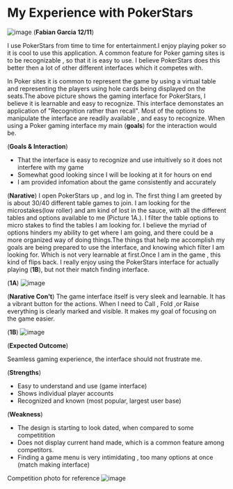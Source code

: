 # My Experience with PokerStars
![image](https://user-images.githubusercontent.com/68124971/206931150-fda3bf0e-0514-468e-93a5-8d1b794bf5a3.png)
(**Fabian Garcia 12/11**)

I use PokerStars from time to time for entertainment.I enjoy playing poker so it is cool to use this application. A common feature for Poker gaming sites is to be recognizable , so that it is easy to use. I believe PokerStars does this better then a lot of other different interfaces which it competes with. 

In Poker sites it is common to represent the game by using a virtual table and representing the players using hole cards being displayed on the seats.The above picture shows the gaming interface for PokerStars, I believe it is learnable and easy to recognize. This interface demonstates an application of "Recognition rather than recall". Most of the options to manipulate the interface are readily available , and easy to recognize. When using a Poker gaming interface my main (**goals**) for the interaction would be.

(**Goals & Interaction**)
- That the interface is easy to recognize and use intuitively so it does not interfere with my game
- Somewhat good looking since I will be looking at it for hours on end
- I am provided infomation about the game consistently and accurately 

(**Narative**)
I open PokerStars up , and log in. The first thing I am greeted by is about 30/40 different table games to join. I am looking for the microstakes(low roller) and am kind of lost in the sauce, with all the different tables and options available to me (Picture 1A.). I filter the table options to micro stakes to find the tables I am looking for. I believe the myriad of options hinders my ability to get where I am going, and there could be a more organized way of doing things.The things that help me accomplish my goals are being prepared to use the interface, and knowing which filter I am looking for. Which is not very learnable at first.Once I am in the game , this kind of flips back. I really enjoy using the PokerStars interface for actually playing (**1B**), but not their match finding interface. 


(**1A**)
![image](https://user-images.githubusercontent.com/68124971/206952705-26f83567-7070-438e-9810-22e0bd9117ed.png)

(**Narative Con't**)
The game interface itself is very sleek and learnable. It has a vibrant button for the actions. When I need to Call , Fold ,or Raise everything is clearly marked and visible. It makes my goal of focusing on the game easier. 



(**1B**)
![image](https://user-images.githubusercontent.com/68124971/206931627-5041e635-cc73-4572-8a4d-6be5455e9a9f.png)

(**Expected Outcome**)

Seamless gaming experience, the interface should not frustrate me.

(**Strengths**)
- Easy to understand and use (game interface)
- Shows individual player accounts
- Recognized and known (most popular, largest user base)

(**Weakness**)
- The design is starting to look dated, when compared to some competitition
- Does not display current hand made, which is a common feature among competitors.
- Finding a game menu is very intimidating , too many options at once (match making interface)
 

Competition photo for reference
![image](https://user-images.githubusercontent.com/68124971/206932367-dbf02507-c61e-43c7-88f4-3b0de8047703.png)
